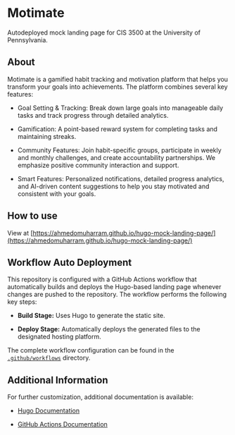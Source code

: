 # Motimate
Autodeployed mock landing page for CIS 3500 at the University of Pennsylvania.

## About
Motimate is a gamified habit tracking and motivation platform that helps you transform your goals into achievements. The platform combines several key features:

- Goal Setting & Tracking: Break down large goals into manageable daily tasks and track progress through detailed analytics.

- Gamification: A point-based reward system for completing tasks and maintaining streaks.

- Community Features: Join habit-specific groups, participate in weekly and monthly challenges, and create accountability partnerships. We emphasize positive community interaction and support.

- Smart Features: Personalized notifications, detailed progress analytics, and AI-driven content suggestions to help you stay motivated and consistent with your goals.

## How to use
View at [https://ahmedomuharram.github.io/hugo-mock-landing-page/](https://ahmedomuharram.github.io/hugo-mock-landing-page/)

## Workflow Auto Deployment

This repository is configured with a GitHub Actions workflow that automatically builds and deploys the Hugo-based landing page whenever changes are pushed to the repository. The workflow performs the following key steps:

- **Build Stage:** Uses Hugo to generate the static site.

- **Deploy Stage:** Automatically deploys the generated files to the designated hosting platform.

The complete workflow configuration can be found in the [`.github/workflows`](.github/workflows) directory.

## Additional Information

For further customization, additional documentation is available:

- [Hugo Documentation](https://gohugo.io/documentation/)

- [GitHub Actions Documentation](https://docs.github.com/en/actions)